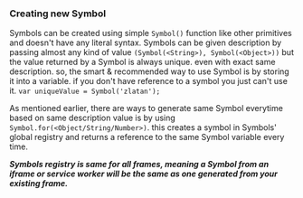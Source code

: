 ### Creating new Symbol

Symbols can be created using simple `Symbol()` function like other primitives and doesn't have any literal syntax. Symbols can be given description by passing almost any kind of value `(Symbol(<String>), Symbol(<Object>))` but the value returned by a Symbol is always unique. even with exact same description. so, the smart & recommended way to use Symbol is by storing it into a variable. if you don't have reference to a symbol you just can't use it.
`var uniqueValue = Symbol('zlatan');`

As mentioned earlier, there are ways to generate same Symbol everytime based on same description value is by using `Symbol.for(<Object/String/Number>)`. this creates a symbol in Symbols' global registry and returns a reference to the same Symbol variable every time.

__*Symbols registry is same for all frames, meaning a Symbol from an iframe or service worker will be the same as one generated from your existing frame.*__
